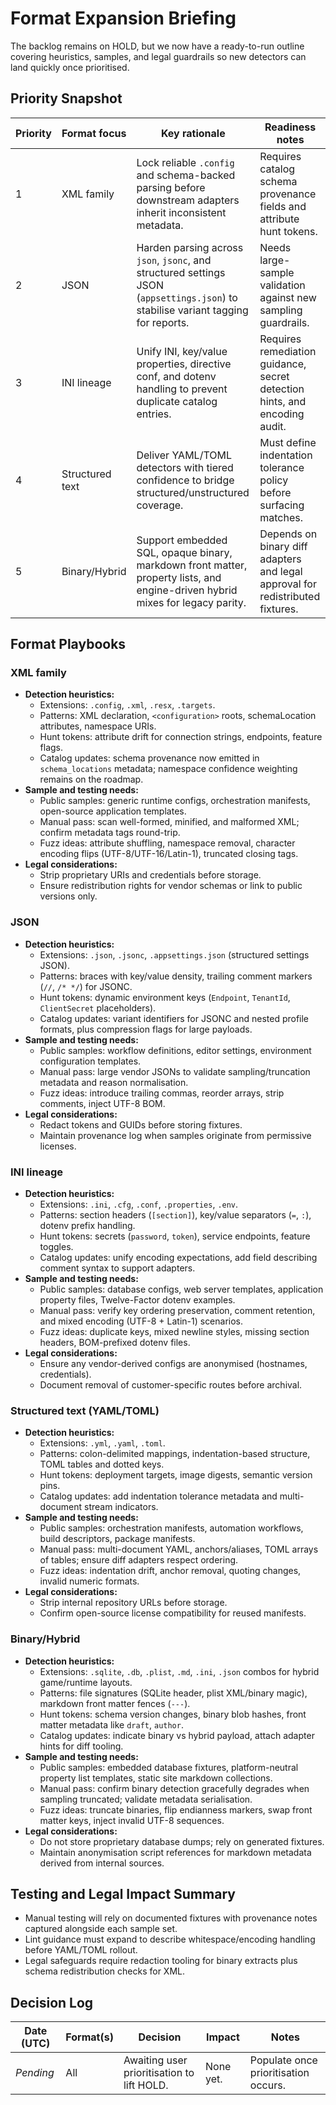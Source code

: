 # Format Expansion Briefing

The backlog remains on HOLD, but we now have a ready-to-run outline covering heuristics, samples, and legal guardrails so new detectors can land quickly once prioritised.

## Priority Snapshot

| Priority | Format focus | Key rationale | Readiness notes |
| --- | --- | --- | --- |
| 1 | XML family | Lock reliable `.config` and schema-backed parsing before downstream adapters inherit inconsistent metadata. | Requires catalog schema provenance fields and attribute hunt tokens. |
| 2 | JSON | Harden parsing across `json`, `jsonc`, and structured settings JSON (`appsettings.json`) to stabilise variant tagging for reports. | Needs large-sample validation against new sampling guardrails. |
| 3 | INI lineage | Unify INI, key/value properties, directive conf, and dotenv handling to prevent duplicate catalog entries. | Requires remediation guidance, secret detection hints, and encoding audit. |
| 4 | Structured text | Deliver YAML/TOML detectors with tiered confidence to bridge structured/unstructured coverage. | Must define indentation tolerance policy before surfacing matches. |
| 5 | Binary/Hybrid | Support embedded SQL, opaque binary, markdown front matter, property lists, and engine-driven hybrid mixes for legacy parity. | Depends on binary diff adapters and legal approval for redistributed fixtures. |

## Format Playbooks

### XML family
- **Detection heuristics:**
  - Extensions: `.config`, `.xml`, `.resx`, `.targets`.
  - Patterns: XML declaration, `<configuration>` roots, schemaLocation attributes, namespace URIs.
  - Hunt tokens: attribute drift for connection strings, endpoints, feature flags.
  - Catalog updates: schema provenance now emitted in ``schema_locations`` metadata; namespace confidence weighting remains on the roadmap.
- **Sample and testing needs:**
  - Public samples: generic runtime configs, orchestration manifests, open-source application templates.
  - Manual pass: scan well-formed, minified, and malformed XML; confirm metadata tags round-trip.
  - Fuzz ideas: attribute shuffling, namespace removal, character encoding flips (UTF-8/UTF-16/Latin-1), truncated closing tags.
- **Legal considerations:**
  - Strip proprietary URIs and credentials before storage.
  - Ensure redistribution rights for vendor schemas or link to public versions only.

### JSON
- **Detection heuristics:**
  - Extensions: `.json`, `.jsonc`, `.appsettings.json` (structured settings JSON).
  - Patterns: braces with key/value density, trailing comment markers (`//`, `/* */`) for JSONC.
  - Hunt tokens: dynamic environment keys (`Endpoint`, `TenantId`, `ClientSecret` placeholders).
  - Catalog updates: variant identifiers for JSONC and nested profile formats, plus compression flags for large payloads.
- **Sample and testing needs:**
  - Public samples: workflow definitions, editor settings, environment configuration templates.
  - Manual pass: large vendor JSONs to validate sampling/truncation metadata and reason normalisation.
  - Fuzz ideas: introduce trailing commas, reorder arrays, strip comments, inject UTF-8 BOM.
- **Legal considerations:**
  - Redact tokens and GUIDs before storing fixtures.
  - Maintain provenance log when samples originate from permissive licenses.

### INI lineage
- **Detection heuristics:**
  - Extensions: `.ini`, `.cfg`, `.conf`, `.properties`, `.env`.
  - Patterns: section headers (`[section]`), key/value separators (`=`, `:`), dotenv prefix handling.
  - Hunt tokens: secrets (`password`, `token`), service endpoints, feature toggles.
  - Catalog updates: unify encoding expectations, add field describing comment syntax to support adapters.
- **Sample and testing needs:**
  - Public samples: database configs, web server templates, application property files, Twelve-Factor dotenv examples.
  - Manual pass: verify key ordering preservation, comment retention, and mixed encoding (UTF-8 + Latin-1) scenarios.
  - Fuzz ideas: duplicate keys, mixed newline styles, missing section headers, BOM-prefixed dotenv files.
- **Legal considerations:**
  - Ensure any vendor-derived configs are anonymised (hostnames, credentials).
  - Document removal of customer-specific routes before archival.

### Structured text (YAML/TOML)
- **Detection heuristics:**
  - Extensions: `.yml`, `.yaml`, `.toml`.
  - Patterns: colon-delimited mappings, indentation-based structure, TOML tables and dotted keys.
  - Hunt tokens: deployment targets, image digests, semantic version pins.
  - Catalog updates: add indentation tolerance metadata and multi-document stream indicators.
- **Sample and testing needs:**
  - Public samples: orchestration manifests, automation workflows, build descriptors, package manifests.
  - Manual pass: multi-document YAML, anchors/aliases, TOML arrays of tables; ensure diff adapters respect ordering.
  - Fuzz ideas: indentation drift, anchor removal, quoting changes, invalid numeric formats.
- **Legal considerations:**
  - Strip internal repository URLs before storage.
  - Confirm open-source license compatibility for reused manifests.

### Binary/Hybrid
- **Detection heuristics:**
  - Extensions: `.sqlite`, `.db`, `.plist`, `.md`, `.ini`, `.json` combos for hybrid game/runtime layouts.
  - Patterns: file signatures (SQLite header, plist XML/binary magic), markdown front matter fences (`---`).
  - Hunt tokens: schema version changes, binary blob hashes, front matter metadata like `draft`, `author`.
  - Catalog updates: indicate binary vs hybrid payload, attach adapter hints for diff tooling.
- **Sample and testing needs:**
  - Public samples: embedded database fixtures, platform-neutral property list templates, static site markdown collections.
  - Manual pass: confirm binary detection gracefully degrades when sampling truncated; validate metadata serialisation.
  - Fuzz ideas: truncate binaries, flip endianness markers, swap front matter keys, inject invalid UTF-8 sequences.
- **Legal considerations:**
  - Do not store proprietary database dumps; rely on generated fixtures.
  - Maintain anonymisation script references for markdown metadata derived from internal sources.

## Testing and Legal Impact Summary
- Manual testing will rely on documented fixtures with provenance notes captured alongside each sample set.
- Lint guidance must expand to describe whitespace/encoding handling before YAML/TOML rollout.
- Legal safeguards require redaction tooling for binary extracts plus schema redistribution checks for XML.

## Decision Log

| Date (UTC) | Format(s) | Decision | Impact | Notes |
| --- | --- | --- | --- | --- |
| _Pending_ | All | Awaiting user prioritisation to lift HOLD. | None yet. | Populate once prioritisation occurs. |
